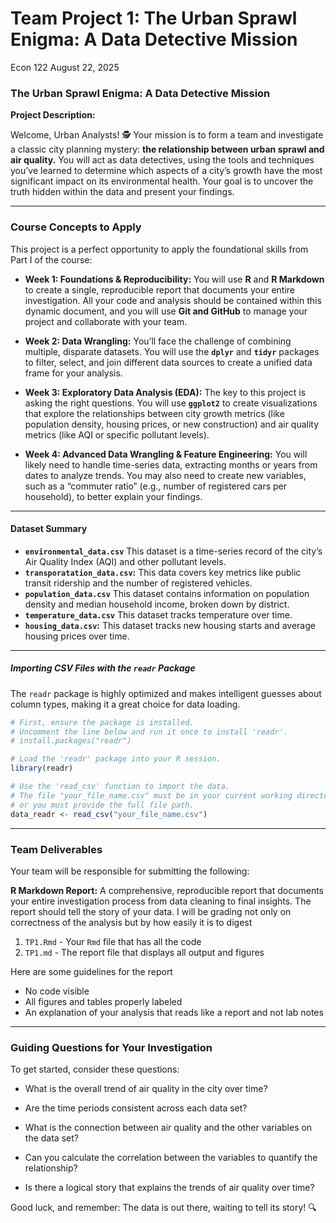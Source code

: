Team Project 1: The Urban Sprawl Enigma: A Data Detective Mission
================
Econ 122
August 22, 2025

### The Urban Sprawl Enigma: A Data Detective Mission

**Project Description:**

Welcome, Urban Analysts! 🕵️ Your mission is to form a team and
investigate a classic city planning mystery: **the relationship between
urban sprawl and air quality.** You will act as data detectives, using
the tools and techniques you’ve learned to determine which aspects of a
city’s growth have the most significant impact on its environmental
health. Your goal is to uncover the truth hidden within the data and
present your findings.

------------------------------------------------------------------------

### Course Concepts to Apply

This project is a perfect opportunity to apply the foundational skills
from Part I of the course:

- **Week 1: Foundations & Reproducibility:** You will use **R** and **R
  Markdown** to create a single, reproducible report that documents your
  entire investigation. All your code and analysis should be contained
  within this dynamic document, and you will use **Git and GitHub** to
  manage your project and collaborate with your team.

- **Week 2: Data Wrangling:** You’ll face the challenge of combining
  multiple, disparate datasets. You will use the **`dplyr`** and
  **`tidyr`** packages to filter, select, and join different data
  sources to create a unified data frame for your analysis.

- **Week 3: Exploratory Data Analysis (EDA):** The key to this project
  is asking the right questions. You will use **`ggplot2`** to create
  visualizations that explore the relationships between city growth
  metrics (like population density, housing prices, or new construction)
  and air quality metrics (like AQI or specific pollutant levels).

- **Week 4: Advanced Data Wrangling & Feature Engineering:** You will
  likely need to handle time-series data, extracting months or years
  from dates to analyze trends. You may also need to create new
  variables, such as a “commuter ratio” (e.g., number of registered cars
  per household), to better explain your findings.

------------------------------------------------------------------------

#### Dataset Summary

- **`environmental_data.csv`** This dataset is a time-series record of
  the city’s Air Quality Index (AQI) and other pollutant levels.
- **`transporatation_data.csv`:** This data covers key metrics like
  public transit ridership and the number of registered vehicles.
- **`population_data.csv`** This dataset contains information on
  population density and median household income, broken down by
  district.
- **`temperature_data.csv`** This dataset tracks temperature over time.
- **`housing_data.csv`:** This dataset tracks new housing starts and
  average housing prices over time.

------------------------------------------------------------------------

##### Importing CSV Files with the `readr` Package

The `readr` package is highly optimized and makes intelligent guesses
about column types, making it a great choice for data loading.

``` r
# First, ensure the package is installed.
# Uncomment the line below and run it once to install 'readr'.
# install.packages("readr")

# Load the 'readr' package into your R session.
library(readr)

# Use the 'read_csv' function to import the data.
# The file "your_file_name.csv" must be in your current working directory,
# or you must provide the full file path.
data_readr <- read_csv("your_file_name.csv")
```

------------------------------------------------------------------------

### Team Deliverables

Your team will be responsible for submitting the following:

**R Markdown Report:** A comprehensive, reproducible report that
documents your entire investigation process from data cleaning to final
insights. The report should tell the story of your data. I will be
grading not only on correctness of the analysis but by how easily it is
to digest

1.  `TP1.Rmd` - Your `Rmd` file that has all the code
2.  `TP1.md` - The report file that displays all output and figures

Here are some guidelines for the report

- No code visible
- All figures and tables properly labeled
- An explanation of your analysis that reads like a report and not lab
  notes

------------------------------------------------------------------------

### Guiding Questions for Your Investigation

To get started, consider these questions:

- What is the overall trend of air quality in the city over time?

- Are the time periods consistent across each data set?

- What is the connection between air quality and the other variables on
  the data set?

- Can you calculate the correlation between the variables to quantify
  the relationship?

- Is there a logical story that explains the trends of air quality over
  time?

Good luck, and remember: The data is out there, waiting to tell its
story! 🔍

